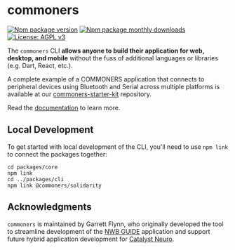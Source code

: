 # commoners
[![Npm package version](https://badgen.net/npm/v/commoners)](https://npmjs.com/package/commoners)
[![Npm package monthly downloads](https://badgen.net/npm/dm/commoners)](https://npmjs.ccom/package/commoners)
[![License: AGPL v3](https://img.shields.io/badge/license-AGPL_v3-blue.svg)](https://www.gnu.org/licenses/agpl-3.0)

 The `commoners` CLI **allows anyone to build their application for web, desktop, and mobile** without the fuss of additional languages or libraries (e.g. Dart, React, etc.).

A complete example of a COMMONERS application that connects to peripheral devices using Bluetooth and Serial across multiple platforms is available at our [commoners-starter-kit](https://github.com/garrettmflynn/commoners-starter-kit) repository.

Read the [documentation](https://commoners.dev) to learn more.

## Local Development
To get started with local development of the CLI, you'll need to use `npm link` to connect the packages together:
```
cd packages/core
npm link
cd ../packages/cli
npm link @commoners/solidarity
```

## Acknowledgments
`commoners` is maintained by Garrett Flynn, who originally developed the tool to streamline development of the [NWB GUIDE](https://github.com/neurodatawithoutborders/nwb-guide) application and support future hybrid application development for [Catalyst Neuro](https://github.com/catalystneuro).
